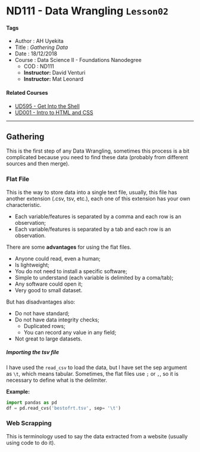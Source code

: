 # ND111 - Data Wrangling `Lesson02`

#### Tags
* Author : AH Uyekita
* Title  :  _Gathering Data_
* Date   : 18/12/2018
* Course : Data Science II - Foundations Nanodegree
    * COD    : ND111
    * **Instructor:** David Venturi
    * **Instructor:** Mat Leonard


#### Related Courses

* [UD595 - Get Into the Shell][rel_1]
* [UD001 - Intro to HTML and CSS][rel_2]

[rel_1]: https://classroom.udacity.com/courses/ud595
[rel_2]: https://classroom.udacity.com/courses/ud001

********************************************************************************

## Gathering

This is the first step of any Data Wrangling, sometimes this process is a bit complicated because you need to find these data (probably from different sources and then merge).

### Flat File

This is the way to store data into a single text file, usually, this file has another extension (.csv, tsv, etc.), each one of this extension has your own characteristic.

* Each variable/features is separated by a comma and each row is an observation;
* Each variable/features is separated by a tab and each row is an observation.

There are some **advantages** for using the flat files.

* Anyone could read, even a human;
* Is lightweight;
* You do not need to install a specific software;
* Simple to understand (each variable is delimited by a coma/tab);
* Any software could open it;
* Very good to small dataset.

But has disadvantages also:

* Do not have standard;
* Do not have data integrity checks;
    * Duplicated rows;
    * You can record any value in any field;
* Not great to large datasets.

##### Importing the tsv file

I have used the `read_csv` to load the data, but I have set the sep argument as `\t`, which means tabular. Sometimes, the flat files use `;` or `,`, so it is necessary to define what is the delimiter.

**Example:**
```py
import pandas as pd
df = pd.read_cvs('bestofrt.tsv', sep= '\t')
```

### Web Scrapping

This is terminology used to say the data extracted from a website (usually using code to do it).
